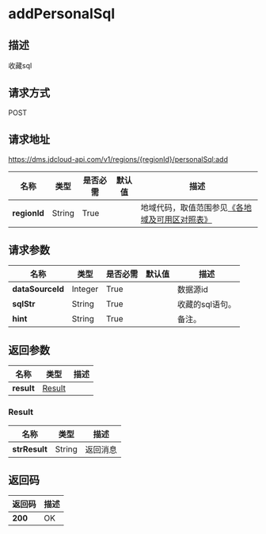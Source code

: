 # addPersonalSql


## 描述
收藏sql

## 请求方式
POST

## 请求地址
https://dms.jdcloud-api.com/v1/regions/{regionId}/personalSql:add

|名称|类型|是否必需|默认值|描述|
|---|---|---|---|---|
|**regionId**|String|True| |地域代码，取值范围参见[《各地域及可用区对照表》](../Enum-Definitions/Regions-AZ.md)|

## 请求参数
|名称|类型|是否必需|默认值|描述|
|---|---|---|---|---|
|**dataSourceId**|Integer|True| |数据源id|
|**sqlStr**|String|True| |收藏的sql语句。|
|**hint**|String|True| |备注。|


## 返回参数
|名称|类型|描述|
|---|---|---|
|**result**|[Result](#result)| |

### <div id="Result">Result</div>
|名称|类型|描述|
|---|---|---|
|**strResult**|String|返回消息|

## 返回码
|返回码|描述|
|---|---|
|**200**|OK|
